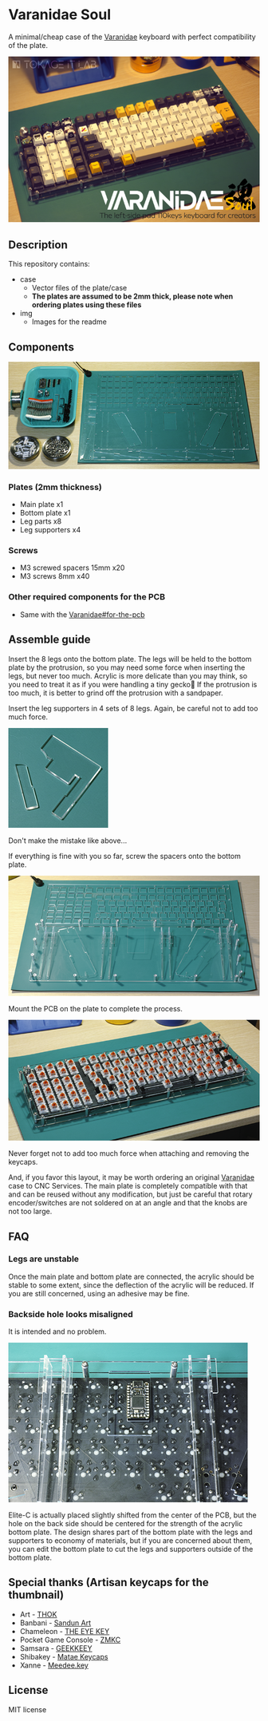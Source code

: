 # Varanidae Soul

A minimal/cheap case of the [Varanidae](https://github.com/TokageItLab/Varanidae) keyboard with perfect compatibility of the plate.

![VaranidaE Soul](./img/thumbnail.png)

## Description

This repository contains:

- case
  - Vector files of the plate/case
  - **The plates are assumed to be 2mm thick, please note when ordering plates using these files**
- img
  - Images for the readme

## Components

![Components](./img/components.png)

### Plates (2mm thickness)
- Main plate x1
- Bottom plate x1
- Leg parts x8
- Leg supporters x4

### Screws
- M3 screwed spacers 15mm x20
- M3 screws 8mm x40

### Other required components for the PCB
- Same with the [Varanidae#for-the-pcb](https://github.com/TokageItLab/Varanidae#for-the-pcb)

## Assemble guide
Insert the 8 legs onto the bottom plate. The legs will be held to the bottom plate by the protrusion, so you may need some force when inserting the legs, but never too much. Acrylic is more delicate than you may think, so you need to treat it as if you were handling a tiny gecko🦎 If the protrusion is too much, it is better to grind off the protrusion with a sandpaper.

Insert the leg supporters in 4 sets of 8 legs. Again, be careful not to add too much force.

![Broken supporter](./img/broken_supporter.png)

Don't make the mistake like above...

If everything is fine with you so far, screw the spacers onto the bottom plate.

![Assembled bottom plate](./img/assembled_bottom_plate.png)

Mount the PCB on the plate to complete the process.

![Mounted bottom plare](./img/mounted_bottom_plate.png)

Never forget not to add too much force when attaching and removing the keycaps.

And, if you favor this layout, it may be worth ordering an original [Varanidae](https://github.com/TokageItLab/Varanidae) case to CNC Services. The main plate is completely compatible with that and can be reused without any modification, but just be careful that rotary encoder/switches are not soldered on at an angle and that the knobs are not too large.

## FAQ

### Legs are unstable

Once the main plate and bottom plate are connected, the acrylic should be stable to some extent, since the deflection of the acrylic will be reduced. If you are still concerned, using an adhesive may be fine.

### Backside hole looks misaligned

It is intended and no problem.

![backside_hole](./img/backside_hole.png)

Elite-C is actually placed slightly shifted from the center of the PCB, but the hole on the back side should be centered for the strength of the acrylic bottom plate. The design shares part of the bottom plate with the legs and supporters to economy of materials, but if you are concerned about them, you can edit the bottom plate to cut the legs and supporters outside of the bottom plate.

## Special thanks (Artisan keycaps for the thumbnail)

- Art - [THOK](https://thok.design/)
- Banbani - [Sandun Art](https://www.sandun.art/)
- Chameleon - [THE EYE KEY](https://www.instagram.com/theeyekey/)
- Pocket Game Console - [ZMKC](https://www.instagram.com/zmkc_work/)
- Samsara - [GEEKKEEY](https://www.instagram.com/geekkeey/)
- Shibakey - [Matae Keycaps](https://www.instagram.com/mataekeycaps/)
- Xanne - [Meedee.key](https://www.instagram.com/meedee.key/)

## License

MIT license